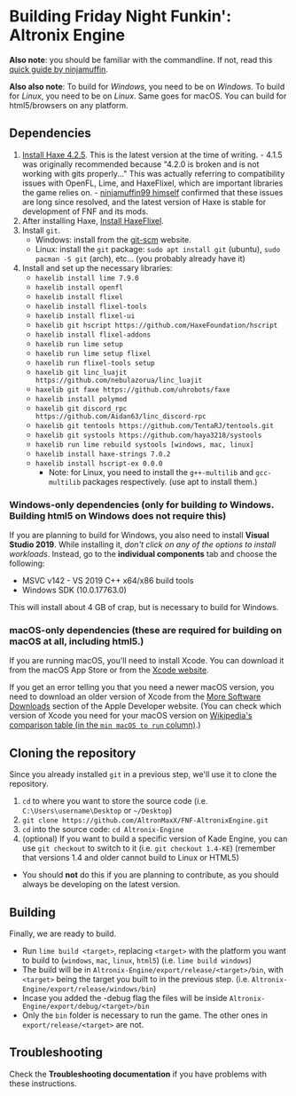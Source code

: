 # Building Friday Night Funkin': Altronix Engine

**Also note**: you should be familiar with the commandline. If not, read this [quick guide by ninjamuffin](https://ninjamuffin99.newgrounds.com/news/post/1090480).

**Also also note**: To build for *Windows*, you need to be on *Windows*. To build for *Linux*, you need to be on *Linux*. Same goes for macOS. You can build for html5/browsers on any platform.

## Dependencies
  1. [Install Haxe 4.2.5](https://haxe.org/download/). This is the latest version at the time of writing.
 	- 4.1.5 was originally recommended because "4.2.0 is broken and is not working with gits properly..." This was actually referring to compatibility issues with OpenFL, Lime, and HaxeFlixel, which are important libraries the game relies on.
 	- [ninjamuffin99 himself](https://github.com/HaxeFoundation/haxe/issues/10443#issuecomment-948958011) confirmed that these issues are long since resolved, and the latest version of Haxe is stable for development of FNF and its mods.
 2. After installing Haxe, [Install HaxeFlixel](https://haxeflixel.com/documentation/install-haxeflixel/).
 3. Install `git`.
	 - Windows: install from the [git-scm](https://git-scm.com/downloads) website.
	 - Linux: install the `git` package: `sudo apt install git` (ubuntu), `sudo pacman -S git` (arch), etc... (you probably already have it)
 4. Install and set up the necessary libraries:
	 - `haxelib install lime 7.9.0`
	 - `haxelib install openfl`
	 - `haxelib install flixel`
	 - `haxelib install flixel-tools`
	 - `haxelib install flixel-ui`
	 - `haxelib git hscript https://github.com/HaxeFoundation/hscript`
	 - `haxelib install flixel-addons`
	 - `haxelib run lime setup`
	 - `haxelib run lime setup flixel`
	 - `haxelib run flixel-tools setup`
	 - `haxelib git linc_luajit https://github.com/nebulazorua/linc_luajit`
	 - `haxelib git faxe https://github.com/uhrobots/faxe`
	 - `haxelib install polymod`
	 - `haxelib git discord_rpc https://github.com/Aidan63/linc_discord-rpc`
	 - `haxelib git tentools https://github.com/TentaRJ/tentools.git`
	 - `haxelib git systools https://github.com/haya3218/systools`
	 - `haxelib run lime rebuild systools [windows, mac, linux]`
	 - `haxelib install haxe-strings 7.0.2`
	 - `haxelib install hscript-ex 0.0.0`
	      - Note: for Linux, you need to install the `g++-multilib` and `gcc-multilib` packages respectively. (use apt to install them.)

### Windows-only dependencies (only for building *to* Windows. Building html5 on Windows does not require this)
If you are planning to build for Windows, you also need to install **Visual Studio 2019**. While installing it, *don't click on any of the options to install workloads*. Instead, go to the **individual components** tab and choose the following:

-   MSVC v142 - VS 2019 C++ x64/x86 build tools
-   Windows SDK (10.0.17763.0)

This will install about 4 GB of crap, but is necessary to build for Windows.

### macOS-only dependencies (these are required for building on macOS at all, including html5.)
If you are running macOS, you'll need to install Xcode. You can download it from the macOS App Store or from the [Xcode website](https://developer.apple.com/xcode/).

If you get an error telling you that you need a newer macOS version, you need to download an older version of Xcode from the [More Software Downloads](https://developer.apple.com/download/more/) section of the Apple Developer website. (You can check which version of Xcode you need for your macOS version on [Wikipedia's comparison table (in the `min macOS to run` column)](https://en.wikipedia.org/wiki/Xcode#Version_comparison_table).)

## Cloning the repository
Since you already installed `git` in a previous step, we'll use it to clone the repository.
1. `cd` to where you want to store the source code (i.e. `C:\Users\username\Desktop` or `~/Desktop`)
2. `git clone https://github.com/AltronMaxX/FNF-AltronixEngine.git`
3. `cd` into the source code: `cd Altronix-Engine`
4. (optional) If you want to build a specific version of Kade Engine, you can use `git checkout` to switch to it (i.e. `git checkout 1.4-KE`) (remember that versions 1.4 and older cannot build to Linux or HTML5)
- You should **not** do this if you are planning to contribute, as you should always be developing on the latest version.

## Building
Finally, we are ready to build.

- Run `lime build <target>`, replacing `<target>` with the platform you want to build to (`windows`, `mac`, `linux`, `html5`) (i.e. `lime build windows`)
- The build will be in `Altronix-Engine/export/release/<target>/bin`, with `<target>` being the target you built to in the previous step. (i.e. `Altronix-Engine/export/release/windows/bin`)
- Incase you added the -debug flag the files will be inside `Altronix-Engine/export/debug/<target>/bin`
- Only the `bin` folder is necessary to run the game. The other ones in `export/release/<target>` are not.

## Troubleshooting
Check the **Troubleshooting documentation** if you have problems with these instructions.
